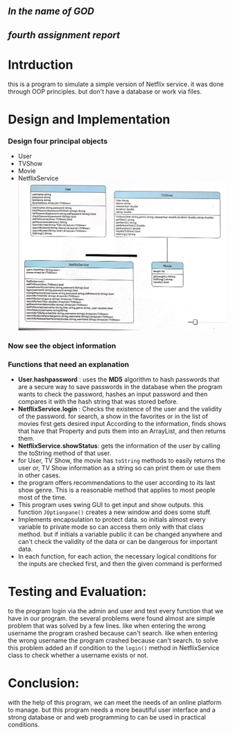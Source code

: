 ## *In the name of GOD*
## *fourth assignment report*

# Intrduction
this is a program to simulate a simple version of Netflix service.
it was done through OOP principles.
but don't have a database or work via files.

# Design and Implementation

### Design four principal objects 
- User
- TVShow
- Movie
- NetflixService
![alt text for screen readers](image.jpg "Text to show on mouseover")
### Now see the object information

### Functions that need an explanation
- **User.hashpassword** :
    uses the **MD5** algorithm to hash passwords that are  a secure way to save passwords in the database
    when the program wants to check the password, hashes an input password and then compares it with the hash string that was stored before.
- **NetflixService.login** :
  Checks the existence of the user and the validity of the password.
  for search, a show in the favorites or in the list of movies first gets desired input According to the information, finds shows that have that Property and puts them into an ArrayList, and then returns them.
- **NetflixService.showStatus**:
  gets the information of the user by calling the toString method of that user.
- for User, TV Show, the movie has `toString` methods to easily returns the user or, TV Show information as a string so can print them or use them in other cases.
- the program offers recommendations to the user according to its last show genre. This is a reasonable method that applies to most people most of the time.
-  This program uses swing GUI to get input and show outputs. this function `JOptionpane()` creates a new window and does some stuff.
- Implements encapsulation to protect data. so initials almost every variable to private mode so can access them only with that class method. but if initials a variable public it can be changed anywhere and can't check the validity of the data or can be dangerous for important data.
- In each function, for each action, the necessary logical conditions for the inputs are checked first, and then the given command is performed
# Testing and Evaluation:
to the program login via the admin and user and test every function that we have in our program.
the several problems were found almost are simple problem that was solved by a few lines.
like when entering the wrong username the program crashed because can't search.
like when entering the wrong username the program crashed because can't search.
to solve this problem added an if condition to the `login()` method in NetflixService class to check whether a username exists or not.

# Conclusion:

with the help of this program, we can meet the needs of an online platform to manage.
but this program needs a more beautiful user interface and a strong database or and web programming to can be used in practical conditions.
